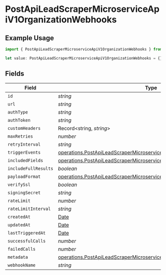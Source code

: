 # PostApiLeadScraperMicroserviceApiV1OrganizationWebhooks

## Example Usage

```typescript
import { PostApiLeadScraperMicroserviceApiV1OrganizationWebhooks } from "oppulence-backend-sdk/models/operations";

let value: PostApiLeadScraperMicroserviceApiV1OrganizationWebhooks = {};
```

## Fields

| Field                                                                                                                                                                  | Type                                                                                                                                                                   | Required                                                                                                                                                               | Description                                                                                                                                                            |
| ---------------------------------------------------------------------------------------------------------------------------------------------------------------------- | ---------------------------------------------------------------------------------------------------------------------------------------------------------------------- | ---------------------------------------------------------------------------------------------------------------------------------------------------------------------- | ---------------------------------------------------------------------------------------------------------------------------------------------------------------------- |
| `id`                                                                                                                                                                   | *string*                                                                                                                                                               | :heavy_minus_sign:                                                                                                                                                     | N/A                                                                                                                                                                    |
| `url`                                                                                                                                                                  | *string*                                                                                                                                                               | :heavy_minus_sign:                                                                                                                                                     | N/A                                                                                                                                                                    |
| `authType`                                                                                                                                                             | *string*                                                                                                                                                               | :heavy_minus_sign:                                                                                                                                                     | N/A                                                                                                                                                                    |
| `authToken`                                                                                                                                                            | *string*                                                                                                                                                               | :heavy_minus_sign:                                                                                                                                                     | N/A                                                                                                                                                                    |
| `customHeaders`                                                                                                                                                        | Record<string, *string*>                                                                                                                                               | :heavy_minus_sign:                                                                                                                                                     | N/A                                                                                                                                                                    |
| `maxRetries`                                                                                                                                                           | *number*                                                                                                                                                               | :heavy_minus_sign:                                                                                                                                                     | N/A                                                                                                                                                                    |
| `retryInterval`                                                                                                                                                        | *string*                                                                                                                                                               | :heavy_minus_sign:                                                                                                                                                     | N/A                                                                                                                                                                    |
| `triggerEvents`                                                                                                                                                        | [operations.PostApiLeadScraperMicroserviceApiV1OrganizationTriggerEvents](../../models/operations/postapileadscrapermicroserviceapiv1organizationtriggerevents.md)[]   | :heavy_minus_sign:                                                                                                                                                     | N/A                                                                                                                                                                    |
| `includedFields`                                                                                                                                                       | [operations.PostApiLeadScraperMicroserviceApiV1OrganizationIncludedFields](../../models/operations/postapileadscrapermicroserviceapiv1organizationincludedfields.md)[] | :heavy_minus_sign:                                                                                                                                                     | N/A                                                                                                                                                                    |
| `includeFullResults`                                                                                                                                                   | *boolean*                                                                                                                                                              | :heavy_minus_sign:                                                                                                                                                     | N/A                                                                                                                                                                    |
| `payloadFormat`                                                                                                                                                        | [operations.PostApiLeadScraperMicroserviceApiV1OrganizationPayloadFormat](../../models/operations/postapileadscrapermicroserviceapiv1organizationpayloadformat.md)     | :heavy_minus_sign:                                                                                                                                                     | N/A                                                                                                                                                                    |
| `verifySsl`                                                                                                                                                            | *boolean*                                                                                                                                                              | :heavy_minus_sign:                                                                                                                                                     | N/A                                                                                                                                                                    |
| `signingSecret`                                                                                                                                                        | *string*                                                                                                                                                               | :heavy_minus_sign:                                                                                                                                                     | N/A                                                                                                                                                                    |
| `rateLimit`                                                                                                                                                            | *number*                                                                                                                                                               | :heavy_minus_sign:                                                                                                                                                     | N/A                                                                                                                                                                    |
| `rateLimitInterval`                                                                                                                                                    | *string*                                                                                                                                                               | :heavy_minus_sign:                                                                                                                                                     | N/A                                                                                                                                                                    |
| `createdAt`                                                                                                                                                            | [Date](https://developer.mozilla.org/en-US/docs/Web/JavaScript/Reference/Global_Objects/Date)                                                                          | :heavy_minus_sign:                                                                                                                                                     | N/A                                                                                                                                                                    |
| `updatedAt`                                                                                                                                                            | [Date](https://developer.mozilla.org/en-US/docs/Web/JavaScript/Reference/Global_Objects/Date)                                                                          | :heavy_minus_sign:                                                                                                                                                     | N/A                                                                                                                                                                    |
| `lastTriggeredAt`                                                                                                                                                      | [Date](https://developer.mozilla.org/en-US/docs/Web/JavaScript/Reference/Global_Objects/Date)                                                                          | :heavy_minus_sign:                                                                                                                                                     | N/A                                                                                                                                                                    |
| `successfulCalls`                                                                                                                                                      | *number*                                                                                                                                                               | :heavy_minus_sign:                                                                                                                                                     | N/A                                                                                                                                                                    |
| `failedCalls`                                                                                                                                                          | *number*                                                                                                                                                               | :heavy_minus_sign:                                                                                                                                                     | N/A                                                                                                                                                                    |
| `metadata`                                                                                                                                                             | [operations.PostApiLeadScraperMicroserviceApiV1OrganizationMetadata](../../models/operations/postapileadscrapermicroserviceapiv1organizationmetadata.md)               | :heavy_minus_sign:                                                                                                                                                     | N/A                                                                                                                                                                    |
| `webhookName`                                                                                                                                                          | *string*                                                                                                                                                               | :heavy_minus_sign:                                                                                                                                                     | N/A                                                                                                                                                                    |